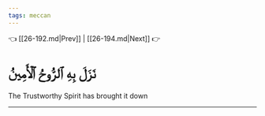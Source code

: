 ```yaml
---
tags: meccan
---
```


👈 [[26-192.md|Prev]] | [[26-194.md|Next]] 👉

# نَزَلَ بِهِ ٱلرُّوحُ ٱلۡأَمِينُ

The Trustworthy Spirit has brought it down

---

